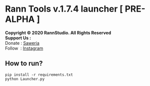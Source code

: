 # Rann Tools v.1.7.4 launcher [ PRE-ALPHA ]
**Copyright &copy; 2020 RannStudio. All Rights Reserved**\
**Support Us :**\
Donate : [Saweria](https://saweria.co/rannX "Donate")\
Follow &nbsp;: [Instagram](https://instagram.com/fikran2906 "Follow")

## How to run?
```
pip install -r requirements.txt
python Launcher.py
```
